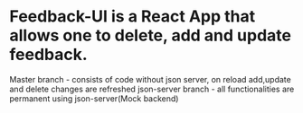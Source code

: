 # Feedback-UI is a React App that allows one to delete, add and update feedback.

Master branch - consists of code without json server, on reload add,update and delete changes are refreshed
json-server branch - all functionalities are permanent using json-server(Mock backend)
